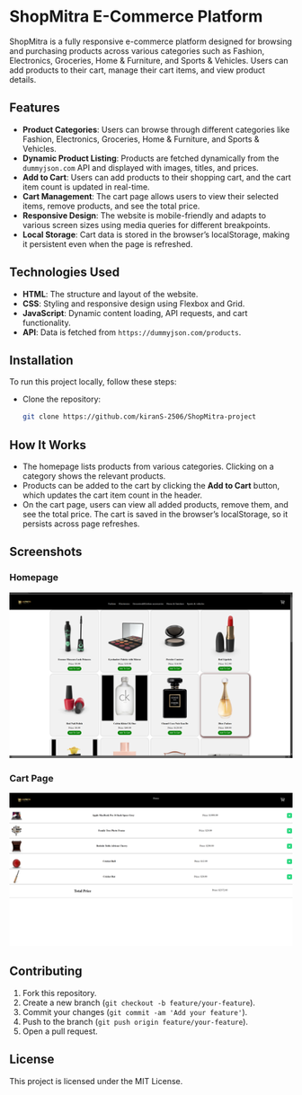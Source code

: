 # ShopMitra  E-Commerce Platform

ShopMitra is a fully responsive e-commerce platform designed for browsing and purchasing products across various categories such as Fashion, Electronics, Groceries, Home & Furniture, and Sports & Vehicles. Users can add products to their cart, manage their cart items, and view product details.

## Features

- **Product Categories**: Users can browse through different categories like Fashion, Electronics, Groceries, Home & Furniture, and Sports & Vehicles.
- **Dynamic Product Listing**: Products are fetched dynamically from the `dummyjson.com` API and displayed with images, titles, and prices.
- **Add to Cart**: Users can add products to their shopping cart, and the cart item count is updated in real-time.
- **Cart Management**: The cart page allows users to view their selected items, remove products, and see the total price.
- **Responsive Design**: The website is mobile-friendly and adapts to various screen sizes using media queries for different breakpoints.
- **Local Storage**: Cart data is stored in the browser’s localStorage, making it persistent even when the page is refreshed.

## Technologies Used

- **HTML**: The structure and layout of the website.
- **CSS**: Styling and responsive design using Flexbox and Grid.
- **JavaScript**: Dynamic content loading, API requests, and cart functionality.
- **API**: Data is fetched from `https://dummyjson.com/products`.

## Installation

To run this project locally, follow these steps:

- Clone the repository:
    ```bash
    git clone https://github.com/kiranS-2506/ShopMitra-project
    ```

## How It Works

- The homepage lists products from various categories. Clicking on a category shows the relevant products.
- Products can be added to the cart by clicking the **Add to Cart** button, which updates the cart item count in the header.
- On the cart page, users can view all added products, remove them, and see the total price. The cart is saved in the browser’s localStorage, so it persists across page refreshes.

## Screenshots

### Homepage
![Homepage Screenshot](./images/Screenshot%201%20(1).png)

### Cart Page
![Cart Page Screenshot](./images/Screenshot%201%20(2).png)

## Contributing

1. Fork this repository.
2. Create a new branch (`git checkout -b feature/your-feature`).
3. Commit your changes (`git commit -am 'Add your feature'`).
4. Push to the branch (`git push origin feature/your-feature`).
5. Open a pull request.

## License

This project is licensed under the MIT License.

